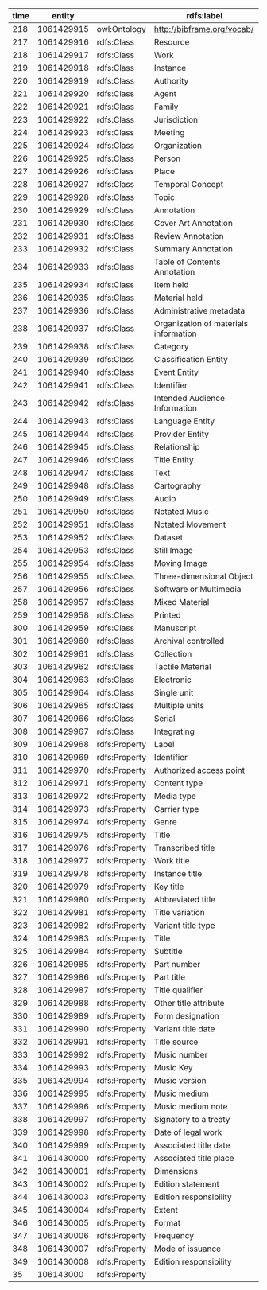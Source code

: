 | time | entity | | rdfs:label |
| - | - | - | - |
| 218 | 1061429915 | owl:Ontology | http://bibframe.org/vocab/ |
| 217 | 1061429916 | rdfs:Class | Resource |
| 218 | 1061429917 | rdfs:Class | Work |
| 219 | 1061429918 | rdfs:Class | Instance |
| 220 | 1061429919 | rdfs:Class | Authority |
| 221 | 1061429920 | rdfs:Class | Agent |
| 222 | 1061429921 | rdfs:Class | Family |
| 223 | 1061429922 | rdfs:Class | Jurisdiction |
| 224 | 1061429923 | rdfs:Class | Meeting |
| 225 | 1061429924 | rdfs:Class | Organization |
| 226 | 1061429925 | rdfs:Class | Person |
| 227 | 1061429926 | rdfs:Class | Place |
| 228 | 1061429927 | rdfs:Class | Temporal Concept |
| 229 | 1061429928 | rdfs:Class | Topic |
| 230 | 1061429929 | rdfs:Class | Annotation |
| 231 | 1061429930 | rdfs:Class | Cover Art Annotation |
| 232 | 1061429931 | rdfs:Class | Review Annotation |
| 233 | 1061429932 | rdfs:Class | Summary Annotation |
| 234 | 1061429933 | rdfs:Class | Table of Contents Annotation |
| 235 | 1061429934 | rdfs:Class | Item held |
| 236 | 1061429935 | rdfs:Class | Material held |
| 237 | 1061429936 | rdfs:Class | Administrative metadata |
| 238 | 1061429937 | rdfs:Class | Organization of materials information |
| 239 | 1061429938 | rdfs:Class | Category |
| 240 | 1061429939 | rdfs:Class | Classification Entity |
| 241 | 1061429940 | rdfs:Class | Event Entity |
| 242 | 1061429941 | rdfs:Class | Identifier |
| 243 | 1061429942 | rdfs:Class | Intended Audience Information |
| 244 | 1061429943 | rdfs:Class | Language Entity |
| 245 | 1061429944 | rdfs:Class | Provider Entity |
| 246 | 1061429945 | rdfs:Class | Relationship |
| 247 | 1061429946 | rdfs:Class | Title Entity |
| 248 | 1061429947 | rdfs:Class | Text |
| 249 | 1061429948 | rdfs:Class | Cartography |
| 250 | 1061429949 | rdfs:Class | Audio |
| 251 | 1061429950 | rdfs:Class | Notated Music |
| 252 | 1061429951 | rdfs:Class | Notated Movement |
| 253 | 1061429952 | rdfs:Class | Dataset |
| 254 | 1061429953 | rdfs:Class | Still Image |
| 255 | 1061429954 | rdfs:Class | Moving Image |
| 256 | 1061429955 | rdfs:Class | Three-dimensional Object |
| 257 | 1061429956 | rdfs:Class | Software or Multimedia |
| 258 | 1061429957 | rdfs:Class | Mixed Material |
| 259 | 1061429958 | rdfs:Class | Printed |
| 300 | 1061429959 | rdfs:Class | Manuscript |
| 301 | 1061429960 | rdfs:Class | Archival controlled |
| 302 | 1061429961 | rdfs:Class | Collection |
| 303 | 1061429962 | rdfs:Class | Tactile Material |
| 304 | 1061429963 | rdfs:Class | Electronic |
| 305 | 1061429964 | rdfs:Class | Single unit |
| 306 | 1061429965 | rdfs:Class | Multiple units |
| 307 | 1061429966 | rdfs:Class | Serial |
| 308 | 1061429967 | rdfs:Class | Integrating |
| 309 | 1061429968 | rdfs:Property | Label |
| 310 | 1061429969 | rdfs:Property | Identifier |
| 311 | 1061429970 | rdfs:Property | Authorized access point |
| 312 | 1061429971 | rdfs:Property | Content type |
| 313 | 1061429972 | rdfs:Property | Media type |
| 314 | 1061429973 | rdfs:Property | Carrier type |
| 315 | 1061429974 | rdfs:Property | Genre |
| 316 | 1061429975 | rdfs:Property | Title |
| 317 | 1061429976 | rdfs:Property | Transcribed title |
| 318 | 1061429977 | rdfs:Property | Work title |
| 319 | 1061429978 | rdfs:Property | Instance title |
| 320 | 1061429979 | rdfs:Property | Key title |
| 321 | 1061429980 | rdfs:Property | Abbreviated title |
| 322 | 1061429981 | rdfs:Property | Title variation |
| 323 | 1061429982 | rdfs:Property | Variant title type |
| 324 | 1061429983 | rdfs:Property | Title |
| 325 | 1061429984 | rdfs:Property | Subtitle |
| 326 | 1061429985 | rdfs:Property | Part number |
| 327 | 1061429986 | rdfs:Property | Part title |
| 328 | 1061429987 | rdfs:Property | Title qualifier |
| 329 | 1061429988 | rdfs:Property | Other title attribute |
| 330 | 1061429989 | rdfs:Property | Form designation |
| 331 | 1061429990 | rdfs:Property | Variant title date |
| 332 | 1061429991 | rdfs:Property | Title source |
| 333 | 1061429992 | rdfs:Property | Music number |
| 334 | 1061429993 | rdfs:Property | Music Key |
| 335 | 1061429994 | rdfs:Property | Music version |
| 336 | 1061429995 | rdfs:Property | Music medium |
| 337 | 1061429996 | rdfs:Property | Music medium note |
| 338 | 1061429997 | rdfs:Property | Signatory to a treaty |
| 339 | 1061429998 | rdfs:Property | Date of legal work |
| 340 | 1061429999 | rdfs:Property | Associated title date |
| 341 | 1061430000 | rdfs:Property | Associated title place |
| 342 | 1061430001 | rdfs:Property | Dimensions |
| 343 | 1061430002 | rdfs:Property | Edition statement |
| 344 | 1061430003 | rdfs:Property | Edition responsibility |
| 345 | 1061430004 | rdfs:Property | Extent |
| 346 | 1061430005 | rdfs:Property | Format |
| 347 | 1061430006 | rdfs:Property | Frequency |
| 348 | 1061430007 | rdfs:Property | Mode of issuance |
| 349 | 1061430008 | rdfs:Property | Edition responsibility |
| 35 | 106143000 | rdfs:Property |  |
